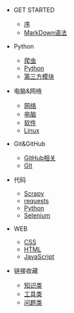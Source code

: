 - GET STARTED
  - [序](README.md)
  - [MarkDown语法](MD_LANG.md)

- Python
  - [爬虫](python/spider.md)
  - [Python](python/Python.md)
  - [第三方模块](python/module.md)
  
- 电脑&网络
  - [网络](pc&net/internet.md)
  - [电脑](pc&net/Windows.md)
  - [软件](pc&net/software.md)
  - [Linux](pc&net/Linux.md)
  
- Git&GitHub
  - [GitHub相关](Git&GitHub/GitHub)
  - [GIt](Git&GitHub/Git)

- 代码
  - [Scrapy](Code/Scrapy.md)
  - [requests](Code/requests.md)
  - [Python](Code/Python.md)
  - [Selenium](Code/Selenium.md)
- WEB
  - [CSS](web/css.md)
  - [HTML](web/html.md)
  - [JavaScript](web/javascript.md)

- 链接收藏
  - [知识类](url/knowledge.md)
  - [工具类](url/tool.md)
  - [问题类](url/problem.md)

